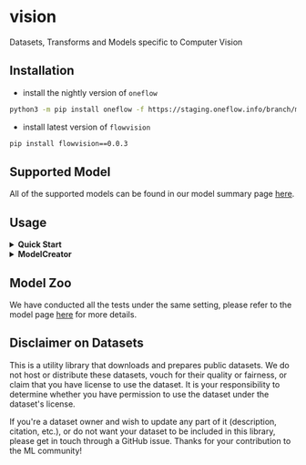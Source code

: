 # vision
Datasets, Transforms and Models specific to Computer Vision


## Installation
- install the nightly version of `oneflow`
```bash
python3 -m pip install oneflow -f https://staging.oneflow.info/branch/master/cu102
```
- install latest version of `flowvision`
```bash
pip install flowvision==0.0.3
```

## Supported Model
All of the supported models can be found in our model summary page [here](MODEL_SUMMARY.md).


## Usage
<details>
<summary> <b> Quick Start </b> </summary>

- list supported model
```python
from flowvision import ModelCreator
ModelCreator.model_table()
```

- search supported model by wildcard
```python
from flowvision import ModelCreator
ModelCreator.model_table("*vit*", pretrained=True)
ModelCreator.model_table("*vit*", pretrained=False)
ModelCreator.model_table('alexnet')
```

- create model use `ModelCreator`
```python
from flowvision import ModelCreator
model = ModelCreator.create_model('alexnet', pretrained=True)
```

</details>

<details>
<summary> <b> ModelCreator </b> </summary>

- Create model in a simple way
```python
from flowvision.models import ModelCreator
model = ModelCreator.create_model('alexnet', pretrained=True)
```
the pretrained weight will be saved to `./checkpoints`

- Supported model table
```python
from flowvision.models import ModelCreator
ModelCreator.model_table()
```
```
           Models            
┏━━━━━━━━━━━━━━┳━━━━━━━━━━━━┓
┃ Name         ┃ Pretrained ┃
┡━━━━━━━━━━━━━━╇━━━━━━━━━━━━┩
│ alexnet      │ true       │
│ vit_b_16_224 │ false      │
│ vit_b_16_384 │ true       │
│ vit_b_32_224 │ false      │
│ vit_b_32_384 │ true       │
│ vit_l_16_384 │ true       │
│ vit_l_32_384 │ true       │
└──────────────┴────────────┘
```
show all of the supported model in the table manner

- List models with pretrained weights
```python
from flowvision.models import ModelCreator
ModelCreator.model_table(pretrained=True)
```
```
           Models            
┏━━━━━━━━━━━━━━┳━━━━━━━━━━━━┓
┃ Name         ┃ Pretrained ┃
┡━━━━━━━━━━━━━━╇━━━━━━━━━━━━┩
│ alexnet      │ true       │
│ vit_b_16_384 │ true       │
│ vit_b_32_384 │ true       │
│ vit_l_16_384 │ true       │
│ vit_l_32_384 │ true       │
└──────────────┴────────────┘
```
- Search for model by Wildcard
```python
from flowvision.models import ModelCreator
ModelCreator.model_table('vit*')
```
```
           Models            
┏━━━━━━━━━━━━━━┳━━━━━━━━━━━━┓
┃ Name         ┃ Pretrained ┃
┡━━━━━━━━━━━━━━╇━━━━━━━━━━━━┩
│ vit_b_16_224 │ false      │
│ vit_b_16_384 │ true       │
│ vit_b_32_224 │ false      │
│ vit_b_32_384 │ true       │
│ vit_l_16_384 │ true       │
│ vit_l_32_384 │ true       │
└──────────────┴────────────┘
```
- Search for model with pretrained weights by Wildcard
```python
from flowvision.models import ModelCreator
ModelCreator.model_table('vit*', pretrained=True)
```
```
           Models            
┏━━━━━━━━━━━━━━┳━━━━━━━━━━━━┓
┃ Name         ┃ Pretrained ┃
┡━━━━━━━━━━━━━━╇━━━━━━━━━━━━┩
│ vit_b_16_384 │ true       │
│ vit_b_32_384 │ true       │
│ vit_l_16_384 │ true       │
│ vit_l_32_384 │ true       │
└──────────────┴────────────┘
```

</details>

## Model Zoo
We have conducted all the tests under the same setting, please refer to the model page [here](MODEL_ZOO.md) for more details.

## Disclaimer on Datasets
This is a utility library that downloads and prepares public datasets. We do not host or distribute these datasets, vouch for their quality or fairness, or claim that you have license to use the dataset. It is your responsibility to determine whether you have permission to use the dataset under the dataset's license.

If you're a dataset owner and wish to update any part of it (description, citation, etc.), or do not want your dataset to be included in this library, please get in touch through a GitHub issue. Thanks for your contribution to the ML community!
